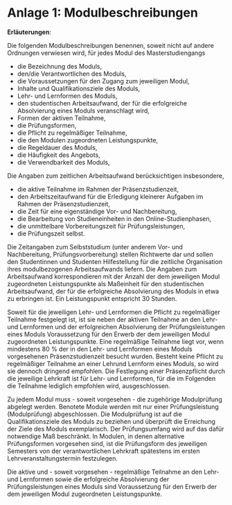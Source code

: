 # Anlage 1: Modulbeschreibungen

**Erläuterungen**:

Die folgenden Modulbeschreibungen benennen, soweit nicht auf andere Ordnungen
verwiesen wird, für jedes Modul des Masterstudiengangs

- die Bezeichnung des Moduls,
- den/die Verantwortlichen des Moduls,
- die Voraussetzungen für den Zugang zum jeweiligen Modul,
- Inhalte und Qualifikationsziele des Moduls,
- Lehr- und Lernformen des Moduls,
- den studentischen Arbeitsaufwand, der für die erfolgreiche Absolvierung eines
  Moduls veranschlagt wird,
- Formen der aktiven Teilnahme,
- die Prüfungsformen,
- die Pflicht zu regelmäßiger Teilnahme,
- die den Modulen zugeordneten Leistungspunkte,
- die Regeldauer des Moduls,
- die Häufigkeit des Angebots,
- die Verwendbarkeit des Moduls,

Die Angaben zum zeitlichen Arbeitsaufwand berücksichtigen insbesondere,

- die aktive Teilnahme im Rahmen der Präsenzstudienzeit,
- den Arbeitszeitaufwand für die Erledigung kleinerer Aufgaben im Rahmen der
  Präsenzstudienzeit,
- die Zeit für eine eigenständige Vor- und Nachbereitung,
- die Bearbeitung von Studieneinheiten in den Online-Studienphasen,
- die unmittelbare Vorbereitungszeit für Prüfungsleistungen,
- die Prüfungszeit selbst.

Die Zeitangaben zum Selbststudium (unter anderem Vor- und Nachbereitung,
Prüfungsvorbereitung) stellen Richtwerte dar und sollen den Studentinnen und
Studenten Hilfestellung für die zeitliche Organisation ihres modulbezogenen
Arbeitsaufwands liefern. Die Angaben zum Arbeitsaufwand korrespondieren mit der
Anzahl der dem jeweiligen Modul zugeordneten Leistungspunkte als Maßeinheit für
den studentischen Arbeitsaufwand, der für die erfolgreiche Absolvierung des
Moduls in etwa zu erbringen ist. Ein Leistungspunkt entspricht 30 Stunden.

Soweit für die jeweiligen Lehr- und Lernformen die Pflicht zu regelmäßiger
Teilnahme festgelegt ist, ist sie neben der aktiven Teilnahme an den Lehr- und
Lernformen und der erfolgreichen Absolvierung der Prüfungsleistungen eines
Moduls Voraussetzung für den Erwerb der dem jeweiligen Modul zugeordneten
Leistungspunkte. Eine regelmäßige Teilnahme liegt vor, wenn mindestens 80 % der
in den Lehr- und Lernformen eines Moduls vorgesehenen Präsenzstudienzeit besucht
wurden. Besteht keine Pflicht zu regelmäßiger Teilnahme an einer Lehrund
Lernform eines Moduls, so wird sie dennoch dringend empfohlen. Die Festlegung
einer Präsenzpflicht durch die jeweilige Lehrkraft ist für Lehr- und Lernformen,
für die im Folgenden die Teilnahme lediglich empfohlen wird, ausgeschlossen.

Zu jedem Modul muss - soweit vorgesehen - die zugehörige Modulprüfung abgelegt
werden. Benotete Module werden mit nur einer Prüfungsleistung (Modulprüfung)
abgeschlossen. Die Modulprüfung ist auf die Qualifikationsziele des Moduls zu
beziehen und überprüft die Erreichung der Ziele des Moduls exemplarisch. Der
Prüfungsumfang wird auf das dafür notwendige Maß beschränkt. In Modulen, in
denen alternative Prüfungsformen vorgesehen sind, ist die Prüfungsform des
jeweiligen Semesters von der verantwortlichen Lehrkraft spätestens im ersten
Lehrveranstaltungstermin festzulegen.

Die aktive und - soweit vorgesehen - regelmäßige Teilnahme an den Lehr- und
Lernformen sowie die erfolgreiche Absolvierung der Prüfungsleistungen eines
Moduls sind Voraussetzung für den Erwerb der dem jeweiligen Modul zugeordneten
Leistungspunkte.
